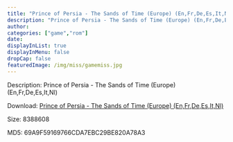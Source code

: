 ```yaml
---
title: "Prince of Persia - The Sands of Time (Europe) (En,Fr,De,Es,It,Nl)"
description: "Prince of Persia - The Sands of Time (Europe) (En,Fr,De,Es,It,Nl)"
author: 
categories: ["game","rom"]
date: 
displayInList: true
displayInMenu: false
dropCap: false
featuredImage: /img/miss/gamemiss.jpg
---
```


Description: Prince of Persia - The Sands of Time (Europe) (En,Fr,De,Es,It,Nl)

Download: <a style="text-decoration:underline;" href="https://mega.nz/#!iDQSEKQT!FnhYVN6mjJBhiWsoFO36goQ8GtIRcYCX7fPxiUKCLMw" target = "_blank" rel = "nofollow" > Prince of Persia - The Sands of Time (Europe) (En,Fr,De,Es,It,Nl)</a>

Size: 8388608

MD5: 69A9F59169766CDA7EBC29BE820A78A3

